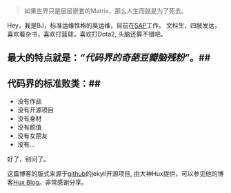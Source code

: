 > 如果世界只是层层嵌套的Matrix，那么人生而就是为了死去。

Hey，我是BJ，标准运维性格的臭运维，目前在[SAP](https://www.sap.com)工作。
文科生，四肢发达，喜欢看杂书，喜欢打篮球，喜欢打Dota2, 头脑还算不错吧。
## 最大的特点就是：*“代码界的奇葩豆瓣脑残粉”*。##

## 代码界的标准败类：##
- 没有作品
- 没有开源项目
- 没有身材
- 没有颜值
- 没有女朋友
- 没有...

好了，别问了。

这篇博客的版式来源于[github](https://github.com/Huxpro/huxpro.github.io)的jekyll开源项目, 由大神Hux提供，可以参见他的博客[Hux Blog](https://huangxuan.me/)。非常感谢分享。
